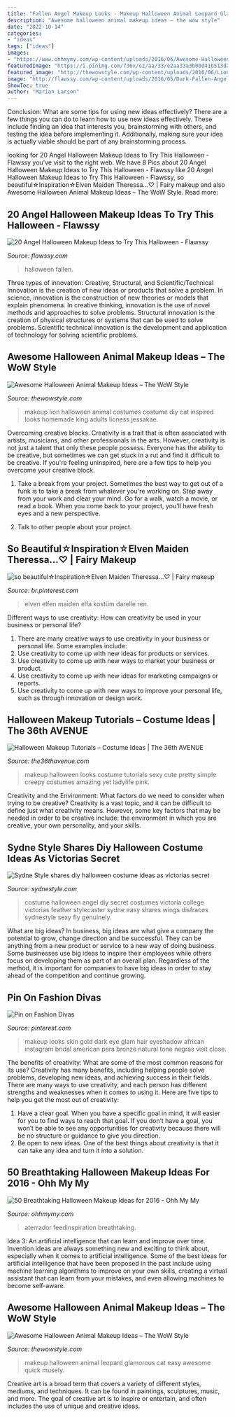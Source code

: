 ```yaml
---
title: "Fallen Angel Makeup Looks - Makeup Halloween Animal Leopard Glamorous Cat Easy Awesome Quick Musely"
description: "Awesome halloween animal makeup ideas – the wow style"
date: "2022-10-14"
categories:
- "ideas"
tags: ["ideas"]
images:
- "https://www.ohhmymy.com/wp-content/uploads/2016/06/Awesome-Halloween-Makeup.jpg"
featuredImage: "https://i.pinimg.com/736x/e2/aa/33/e2aa33a3b00d41b513da1e29afb2e9e1--elf-makeup-fairy-makeup.jpg"
featured_image: "http://thewowstyle.com/wp-content/uploads/2016/06/Lion-Animal-Halloween-Makeup.jpg"
image: "http://flawssy.com/wp-content/uploads/2016/05/Dark-Fallen-Angel-Makeup.jpg"
ShowToc: true
author: "Marian Larson"
---
```



Conclusion: What are some tips for using new ideas effectively?
There are a few things you can do to learn how to use new ideas effectively. These include finding an idea that interests you, brainstorming with others, and testing the idea before implementing it. Additionally, making sure your idea is actually viable should be part of any brainstorming process.

	

		
looking for 20 Angel Halloween Makeup Ideas to Try This Halloween - Flawssy you've visit to the right web. We have 8 Pics about 20 Angel Halloween Makeup Ideas to Try This Halloween - Flawssy like 20 Angel Halloween Makeup Ideas to Try This Halloween - Flawssy, so beautiful☆Inspiration☆Elven Maiden Theressa...♡ | Fairy makeup and also Awesome Halloween Animal Makeup Ideas – The WoW Style. Read more:
		
    
## 20 Angel Halloween Makeup Ideas To Try This Halloween - Flawssy

<img loading=lazy src="http://flawssy.com/wp-content/uploads/2016/05/Dark-Fallen-Angel-Makeup.jpg" onerror="this.onerror=null;this.src='https://tse4.mm.bing.net/th?id=OIP.l9Yggd0Rz9LNrvXnOyaz0wHaLG&amp;pid=15.1';" alt="20 Angel Halloween Makeup Ideas to Try This Halloween - Flawssy">

_Source: flawssy.com_

>halloween fallen. 

	

Three types of innovation: Creative, Structural, and Scientific/Technical
Innovation is the creation of new ideas or products that solve a problem. In science, innovation is the construction of new theories or models that explain phenomena. In creative thinking, innovation is the use of novel methods and approaches to solve problems. Structural innovation is the creation of physical structures or systems that can be used to solve problems. Scientific technical innovation is the development and application of technology for solving scientific problems.

    
## Awesome Halloween Animal Makeup Ideas – The WoW Style

<img loading=lazy src="http://thewowstyle.com/wp-content/uploads/2016/06/Lion-Animal-Halloween-Makeup.jpg" onerror="this.onerror=null;this.src='https://tse3.mm.bing.net/th?id=OIP.BZdMCXNcw8ZaXZ13hk9BKgHaLH&amp;pid=15.1';" alt="Awesome Halloween Animal Makeup Ideas – The WoW Style">

_Source: thewowstyle.com_

>makeup lion halloween animal costumes costume diy cat inspired looks homemade king adults lioness jessakae. 

	

Overcoming creative blocks.
Creativity is a trait that is often associated with artists, musicians, and other professionals in the arts. However, creativity is not just a talent that only these people possess. Everyone has the ability to be creative, but sometimes we can get stuck in a rut and find it difficult to be creative. If you're feeling uninspired, here are a few tips to help you overcome your creative block.
1. Take a break from your project. Sometimes the best way to get out of a funk is to take a break from whatever you're working on. Step away from your work and clear your mind. Go for a walk, watch a movie, or read a book. When you come back to your project, you'll have fresh eyes and a new perspective.

2. Talk to other people about your project.

    
## So Beautiful☆Inspiration☆Elven Maiden Theressa...♡ | Fairy Makeup

<img loading=lazy src="https://i.pinimg.com/736x/e2/aa/33/e2aa33a3b00d41b513da1e29afb2e9e1--elf-makeup-fairy-makeup.jpg" onerror="this.onerror=null;this.src='https://tse3.mm.bing.net/th?id=OIP.ZwI8INUxqxM56QqxuPfyXgHaMp&amp;pid=15.1';" alt="so beautiful☆Inspiration☆Elven Maiden Theressa...♡ | Fairy makeup">

_Source: br.pinterest.com_

>elven elfen maiden elfa kostüm darelle ren. 

	

Different ways to use creativity: How can creativity be used in your business or personal life?
1. There are many creative ways to use creativity in your business or personal life. Some examples include: 
2. Use creativity to come up with new ideas for products or services. 
3. Use creativity to come up with new ways to market your business or product. 
4. Use creativity to come up with new ideas for marketing campaigns or reports. 
5. Use creativity to come up with new ways to improve your personal life, such as through innovation or design work.

    
## Halloween Makeup Tutorials – Costume Ideas | The 36th AVENUE

<img loading=lazy src="https://www.the36thavenue.com/wp-content/uploads/2017/08/makeup5.jpg" onerror="this.onerror=null;this.src='https://tse3.mm.bing.net/th?id=OIP.7wFAWyulzOUHosLKUFtAYgHaLG&amp;pid=15.1';" alt="Halloween Makeup Tutorials – Costume Ideas | The 36th AVENUE">

_Source: the36thavenue.com_

>makeup halloween looks costume tutorials sexy cute pretty simple creepy costumes amazing yet ladylife pink. 

	

Creativity and the Environment: What factors do we need to consider when trying to be creative?
Creativity is a vast topic, and it can be difficult to define just what creativity means. However, some key factors that may be needed in order to be creative include: the environment in which you are creative, your own personality, and your skills.

    
## Sydne Style Shares Diy Halloween Costume Ideas As Victorias Secret

<img loading=lazy src="http://www.sydnestyle.com/wp-content/uploads/2017/10/Sydne-Style-shares-diy-halloween-costume-ideas-as-victorias-secret-angel-588x800.jpg" onerror="this.onerror=null;this.src='https://tse4.mm.bing.net/th?id=OIP.7fE10WcWwIqyMeVCx_ApqAHaKE&amp;pid=15.1';" alt="Sydne Style shares diy halloween costume ideas as victorias secret">

_Source: sydnestyle.com_

>costume halloween angel diy secret costumes victoria college victorias feather stylecaster sydne easy shares wings disfraces sydnestyle sexy fly genuinely. 

	

What are big ideas?
In business, big ideas are what give a company the potential to grow, change direction and be successful. They can be anything from a new product or service to a new way of doing business. 
Some businesses use big ideas to inspire their employees while others focus on developing them as part of an overall plan. Regardless of the method, it is important for companies to have big ideas in order to stay ahead of the competition and continue growing.

    
## Pin On Fashion Divas

<img loading=lazy src="https://i.pinimg.com/736x/1a/74/af/1a74afd03a09cdf93a4358106a6f11ad--makeup-junkie-hair-and-makeup.jpg" onerror="this.onerror=null;this.src='https://tse2.mm.bing.net/th?id=OIP.euIETKsRh1FQEI7ZsS7HSwHaHa&amp;pid=15.1';" alt="Pin on Fashion Divas">

_Source: pinterest.com_

>makeup looks skin gold dark eye glam hair eyeshadow african instagram bridal american para bronze natural tone negras visit close. 

	

The benefits of creativity: What are some of the most common reasons for its use?
Creativity has many benefits, including helping people solve problems, developing new ideas, and achieving success in their fields. There are many ways to use creativity, and each person has different strengths and weaknesses when it comes to using it. Here are five tips to help you get the most out of creativity: 
1. Have a clear goal. When you have a specific goal in mind, it will easier for you to find ways to reach that goal. If you don’t have a goal, you won’t be able to see any opportunities for creativity because there will be no structure or guidance to give you direction. 
2. Be open to new ideas. One of the best things about creativity is that it can take any idea and turn it into a solution.

    
## 50 Breathtaking Halloween Makeup Ideas For 2016 - Ohh My My

<img loading=lazy src="https://www.ohhmymy.com/wp-content/uploads/2016/06/Awesome-Halloween-Makeup.jpg" onerror="this.onerror=null;this.src='https://tse1.mm.bing.net/th?id=OIP.h914MszO7UtITj0ZbZU1rgHaLu&amp;pid=15.1';" alt="50 Breathtaking Halloween Makeup Ideas for 2016 - Ohh My My">

_Source: ohhmymy.com_

>aterrador feedinspiration breathtaking. 

	

Idea 3: An artificial intelligence that can learn and improve over time.
Invention ideas are always something new and exciting to think about, especially when it comes to artificial intelligence. Some of the best ideas for artificial intelligence that have been proposed in the past include using machine learning algorithms to improve on your own skills, creating a virtual assistant that can learn from your mistakes, and even allowing machines to become self-aware.

    
## Awesome Halloween Animal Makeup Ideas – The WoW Style

<img loading=lazy src="http://thewowstyle.com/wp-content/uploads/2016/06/Glamorous-Leopard-Animal-Halloween-Makeup.jpg" onerror="this.onerror=null;this.src='https://tse2.mm.bing.net/th?id=OIP.uyIsTscvzzaEH79mPfvGoQHaJX&amp;pid=15.1';" alt="Awesome Halloween Animal Makeup Ideas – The WoW Style">

_Source: thewowstyle.com_

>makeup halloween animal leopard glamorous cat easy awesome quick musely. 

	

Creative art is a broad term that covers a variety of different styles, mediums, and techniques. It can be found in paintings, sculptures, music, and more. The goal of creative art is to inspire or entertain, and often includes the use of unique and creative ideas.


